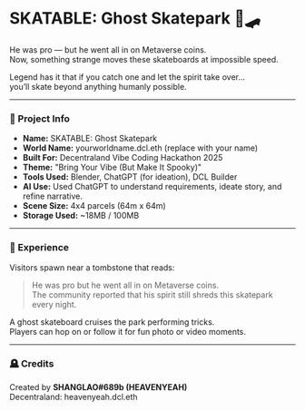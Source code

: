 # SKATABLE: Ghost Skatepark 👻🛹

He was pro — but he went all in on Metaverse coins.  
Now, something strange moves these skateboards at impossible speed.  

Legend has it that if you catch one and let the spirit take over…  
you’ll skate beyond anything humanly possible.

---

### 🧱 Project Info
- **Name:** SKATABLE: Ghost Skatepark  
- **World Name:** yourworldname.dcl.eth (replace with your name)
- **Built For:** Decentraland Vibe Coding Hackathon 2025  
- **Theme:** "Bring Your Vibe (But Make It Spooky)"
- **Tools Used:** Blender, ChatGPT (for ideation), DCL Builder  
- **AI Use:** Used ChatGPT to understand requirements, ideate story, and refine narrative.  
- **Scene Size:** 4x4 parcels (64m x 64m)  
- **Storage Used:** ~18MB / 100MB  

---

### 👻 Experience
Visitors spawn near a tombstone that reads:

> He was pro but he went all in on Metaverse coins.  
> The community reported that his spirit still shreds this skatepark every night.

A ghost skateboard cruises the park performing tricks.  
Players can hop on or follow it for fun photo or video moments.

---

### 🪦 Credits
Created by **SHANGLAO#689b (HEAVENYEAH)**  
Decentraland: heavenyeah.dcl.eth
